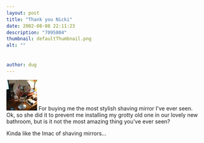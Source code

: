 ```yaml
---
layout: post
title: "Thank you Nicki"
date: 2002-08-08 22:11:23
description: "7095804"
thumbnail: defaultThumbnail.png
alt: ""


author: dug
---
```


<p><a href="/scrapbook/index.mgi?act=showpic&amp;frame=124"><img src="/assets/i/ixus/t/124.jpg" width="80" height="80" border="0" class="left" alt="I'm sorry sir, you're not on the guest list..." /></a> For buying me the most stylish shaving mirror I've ever seen. Ok, so she did it to prevent me installing my grotty old one in our lovely new bathroom, but is it not the most amazing thing you've ever seen? </p>

<p>Kinda like the Imac of shaving mirrors...</p>
